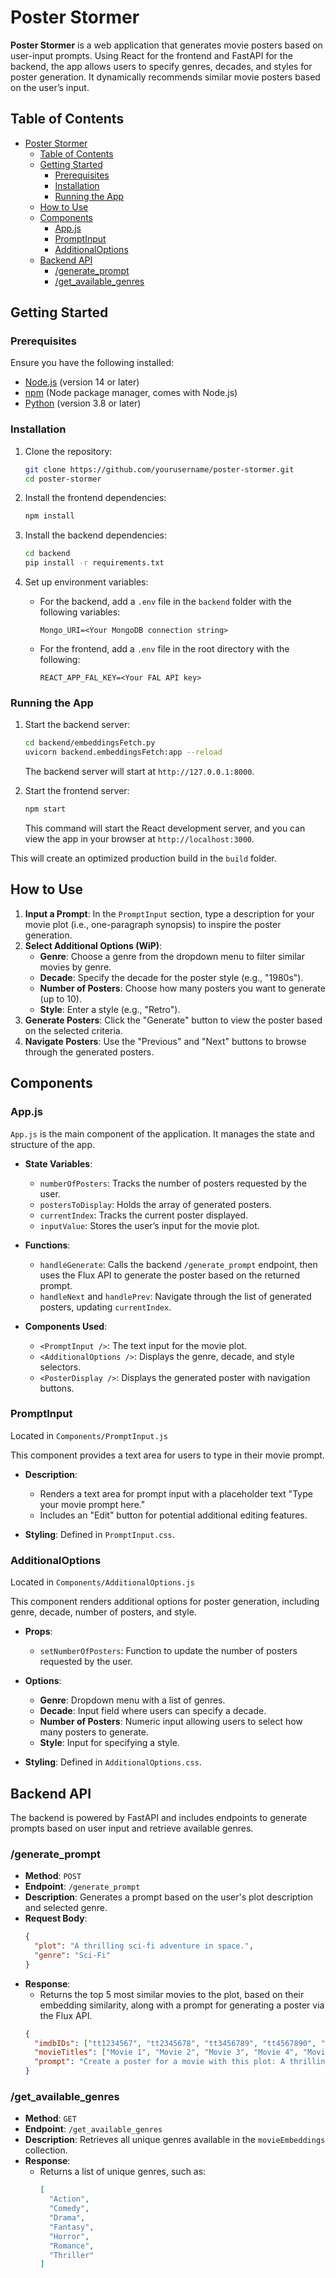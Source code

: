 # Poster Stormer

**Poster Stormer** is a web application that generates movie posters based on user-input prompts. Using React for the frontend and FastAPI for the backend, the app allows users to specify genres, decades, and styles for poster generation. It dynamically recommends similar movie posters based on the user’s input.

## Table of Contents

- [Poster Stormer](#poster-stormer)
  - [Table of Contents](#table-of-contents)
  - [Getting Started](#getting-started)
    - [Prerequisites](#prerequisites)
    - [Installation](#installation)
    - [Running the App](#running-the-app)
  - [How to Use](#how-to-use)
  - [Components](#components)
    - [App.js](#appjs)
    - [PromptInput](#promptinput)
    - [AdditionalOptions](#additionaloptions)
  - [Backend API](#backend-api)
    - [/generate\_prompt](#generate_prompt)
    - [/get\_available\_genres](#get_available_genres)

## Getting Started

### Prerequisites

Ensure you have the following installed:

- [Node.js](https://nodejs.org/) (version 14 or later)
- [npm](https://www.npmjs.com/) (Node package manager, comes with Node.js)
- [Python](https://www.python.org/) (version 3.8 or later)

### Installation

1. Clone the repository:

   ```bash
   git clone https://github.com/yourusername/poster-stormer.git
   cd poster-stormer
   ```

2. Install the frontend dependencies:

   ```bash
   npm install
   ```

3. Install the backend dependencies:

   ```bash
   cd backend
   pip install -r requirements.txt
   ```

4. Set up environment variables:
   - For the backend, add a `.env` file in the `backend` folder with the following variables:
     ```plaintext
     Mongo_URI=<Your MongoDB connection string>
     ```
   - For the frontend, add a `.env` file in the root directory with the following:
     ```plaintext
     REACT_APP_FAL_KEY=<Your FAL API key>
     ```

### Running the App

1. Start the backend server:
   ```bash
   cd backend/embeddingsFetch.py
   uvicorn backend.embeddingsFetch:app --reload
   ```
   The backend server will start at `http://127.0.0.1:8000`.

2. Start the frontend server:
   ```bash
   npm start
   ```
   This command will start the React development server, and you can view the app in your browser at `http://localhost:3000`.

This will create an optimized production build in the `build` folder.

## How to Use

1. **Input a Prompt**: In the `PromptInput` section, type a description for your movie plot (i.e., one-paragraph synopsis) to inspire the poster generation.
2. **Select Additional Options (WiP)**: 
   - **Genre**: Choose a genre from the dropdown menu to filter similar movies by genre.
   - **Decade**: Specify the decade for the poster style (e.g., "1980s").
   - **Number of Posters**: Choose how many posters you want to generate (up to 10).
   - **Style**: Enter a style (e.g., "Retro").
3. **Generate Posters**: Click the "Generate" button to view the poster based on the selected criteria.
4. **Navigate Posters**: Use the "Previous" and "Next" buttons to browse through the generated posters.

## Components

### App.js

`App.js` is the main component of the application. It manages the state and structure of the app.

- **State Variables**:
  - `numberOfPosters`: Tracks the number of posters requested by the user.
  - `postersToDisplay`: Holds the array of generated posters.
  - `currentIndex`: Tracks the current poster displayed.
  - `inputValue`: Stores the user’s input for the movie plot.

- **Functions**:
  - `handleGenerate`: Calls the backend `/generate_prompt` endpoint, then uses the Flux API to generate the poster based on the returned prompt.
  - `handleNext` and `handlePrev`: Navigate through the list of generated posters, updating `currentIndex`.

- **Components Used**:
  - `<PromptInput />`: The text input for the movie plot.
  - `<AdditionalOptions />`: Displays the genre, decade, and style selectors.
  - `<PosterDisplay />`: Displays the generated poster with navigation buttons.

### PromptInput

Located in `Components/PromptInput.js`

This component provides a text area for users to type in their movie prompt.

- **Description**: 
  - Renders a text area for prompt input with a placeholder text "Type your movie prompt here."
  - Includes an "Edit" button for potential additional editing features.

- **Styling**: Defined in `PromptInput.css`.

### AdditionalOptions

Located in `Components/AdditionalOptions.js`

This component renders additional options for poster generation, including genre, decade, number of posters, and style.

- **Props**:
  - `setNumberOfPosters`: Function to update the number of posters requested by the user.

- **Options**:
  - **Genre**: Dropdown menu with a list of genres.
  - **Decade**: Input field where users can specify a decade.
  - **Number of Posters**: Numeric input allowing users to select how many posters to generate.
  - **Style**: Input for specifying a style.

- **Styling**: Defined in `AdditionalOptions.css`.

## Backend API

The backend is powered by FastAPI and includes endpoints to generate prompts based on user input and retrieve available genres.

### /generate_prompt

- **Method**: `POST`
- **Endpoint**: `/generate_prompt`
- **Description**: Generates a prompt based on the user's plot description and selected genre.
- **Request Body**:
  ```json
  {
    "plot": "A thrilling sci-fi adventure in space.",
    "genre": "Sci-Fi"
  }
  ```
- **Response**:
  - Returns the top 5 most similar movies to the plot, based on their embedding similarity, along with a prompt for generating a poster via the Flux API.
  ```json
  {
    "imdbIDs": ["tt1234567", "tt2345678", "tt3456789", "tt4567890", "tt5678901"],
    "movieTitles": ["Movie 1", "Movie 2", "Movie 3", "Movie 4", "Movie 5"],
    "prompt": "Create a poster for a movie with this plot: A thrilling sci-fi adventure in space. The top 5 closest movies are Movie 1, Movie 2, Movie 3, Movie 4, Movie 5."
  }
  ```

### /get_available_genres

- **Method**: `GET`
- **Endpoint**: `/get_available_genres`
- **Description**: Retrieves all unique genres available in the `movieEmbeddings` collection.
- **Response**:
  - Returns a list of unique genres, such as:
    ```json
    [
      "Action",
      "Comedy",
      "Drama",
      "Fantasy",
      "Horror",
      "Romance",
      "Thriller"
    ]
    ```